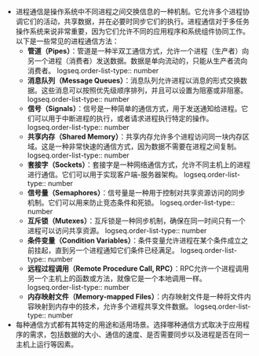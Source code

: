 - 进程通信是操作系统中不同进程之间交换信息的一种机制。它允许多个进程协调它们的活动，共享数据，并在必要时同步它们的执行。进程通信对于多任务操作系统来说非常重要，因为它们允许不同的应用程序和系统组件协同工作。以下是一些常见的进程通信方法：
	- **管道（Pipes）**：管道是一种半双工通信方式，允许一个进程（生产者）向另一个进程（消费者）发送数据。数据是单向流动的，只能从生产者流向消费者。
	  logseq.order-list-type:: number
	- **消息队列（Message Queues）**：消息队列允许进程以消息的形式交换数据。这些消息可以按照优先级顺序排列，并且可以设置为阻塞或非阻塞。
	  logseq.order-list-type:: number
	- **信号（Signals）**：信号是一种简单的通信方式，用于发送通知给进程。它们可以用于中断进程的执行，或者请求进程执行特定的操作。
	  logseq.order-list-type:: number
	- **共享内存（Shared Memory）**：共享内存允许多个进程访问同一块内存区域。这是一种非常快速的通信方式，因为数据不需要在进程之间复制。
	  logseq.order-list-type:: number
	- **套接字（Sockets）**：套接字是一种网络通信方式，允许不同主机上的进程进行通信。它们可以用于实现客户端-服务器架构。
	  logseq.order-list-type:: number
	- **信号量（Semaphores）**：信号量是一种用于控制对共享资源访问的同步机制。它们可以用来防止竞态条件和死锁。
	  logseq.order-list-type:: number
	- **互斥锁（Mutexes）**：互斥锁是一种同步机制，确保在同一时间只有一个进程可以访问共享资源。
	  logseq.order-list-type:: number
	- **条件变量（Condition Variables）**：条件变量允许进程在某个条件成立之前挂起，直到另一个进程通知它们条件已经满足。
	  logseq.order-list-type:: number
	- **远程过程调用（Remote Procedure Call, RPC）**：RPC允许一个进程调用另一个主机上的函数或方法，就像它是一个本地调用一样。
	  logseq.order-list-type:: number
	- **内存映射文件（Memory-mapped Files）**：内存映射文件是一种将文件内容映射到内存中的技术，允许多个进程共享文件数据。
	  logseq.order-list-type:: number
- 每种通信方式都有其特定的用途和适用场景。选择哪种通信方式取决于应用程序的需求，包括数据的大小、通信的速度、是否需要同步以及进程是否在同一主机上运行等因素。
  <!--Converted by ToLogseq-->